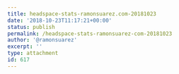 ```yaml
---
title: headspace-stats-ramonsuarez.com-20181023
date: '2018-10-23T11:17:21+00:00'
status: publish
permalink: /headspace-stats-ramonsuarez-com-20181023
author: '@ramonsuarez'
excerpt: ''
type: attachment
id: 617
---
```

<!DOCTYPE html PUBLIC "-//W3C//DTD HTML 4.0 Transitional//EN" "http://www.w3.org/TR/REC-html40/loose.dtd">
<?xml encoding="UTF-8">
